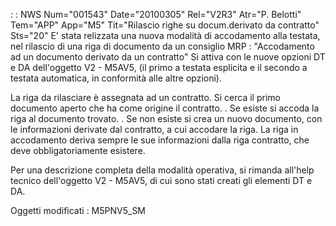  :  : NWS Num="001543" Date="20100305" Rel="V2R3" Atr="P. Belotti" Tem="APP" App="M5" Tit="Rilascio righe su docum.derivato da contratto" Sts="20"
E' stata relizzata una nuova modalità di accodamento alla testata, nel rilascio di una riga di documento da un consiglio MRP :  "Accodamento ad un documento derivato da un contratto" 
Si attiva con le nuove opzioni DT e DA dell'oggetto V2 - M5AV5, (il primo a testata esplicita e il
secondo a testata automatica, in conformità alle altre opzioni).

La riga da rilasciare è assegnata ad un contratto. Si cerca il primo documento aperto che ha come origine il contratto.
. Se esiste si accoda la riga al documento trovato.
. Se non esiste si crea un nuovo documento, con le informazioni derivate dal contratto, a cui accodare la riga. La riga in accodamento deriva sempre le sue informazioni dalla riga contratto, che
deve obbligatoriamente esistere.

Per una descrizione completa della modalità operativa, si rimanda all'help tecnico dell'oggetto V2 - M5AV5, di cui sono stati creati gli elementi DT e DA.

Oggetti modificati : 
M5PNV5_SM
